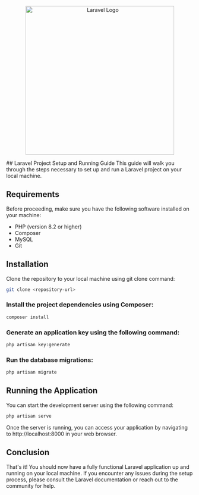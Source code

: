<p align="center"><a href="https://laravel.com" target="_blank"><img src="https://raw.githubusercontent.com/laravel/art/master/logo-lockup/5%20SVG/2%20CMYK/1%20Full%20Color/laravel-logolockup-cmyk-red.svg" width="400" alt="Laravel Logo"></a></p>
## Laravel Project Setup and Running Guide
This guide will walk you through the steps necessary to set up and run a Laravel project on your local machine.

## Requirements
Before proceeding, make sure you have the following software installed on your machine:

- PHP (version 8.2 or higher)
- Composer
- MySQL
- Git

## Installation
Clone the repository to your local machine using git clone command:

```sh
git clone <repository-url>
```
### Install the project dependencies using Composer:
```sh
composer install
```

### Generate an application key using the following command:
```sh
php artisan key:generate
```

### Run the database migrations:
```sh  
php artisan migrate
```
  
## Running the Application
You can start the development server using the following command:
```sh
php artisan serve
```
Once the server is running, you can access your application by navigating to http://localhost:8000 in your web browser.

## Conclusion
That's it! You should now have a fully functional Laravel application up and running on your local machine. If you encounter any issues during the setup process, please consult the Laravel documentation or reach out to the community for help.
